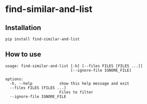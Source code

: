 # find-similar-and-list
## Installation
```
pip install find-similar-and-list
```

## How to use
```
usage: find-similar-and-list [-h] [--files FILES [FILES ...]]
                             [--ignore-file IGNORE_FILE]

options:
  -h, --help            show this help message and exit
  --files FILES [FILES ...]
                        Files to filter
  --ignore-file IGNORE_FILE
```
